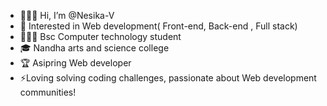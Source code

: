 - 👩🏻‍🎓 Hi, I’m @Nesika-V
- 🏹 Interested in Web development( Front-end, Back-end , Full stack)
- 👩🏻‍💻 Bsc Computer technology student
- 🎓 Nandha arts and science college
- 🏆 Asipring Web developer 
- ⚡Loving solving coding challenges, passionate about Web development communities! 

<!---
Nesika-V/Nesika-V is a ✨ special ✨ repository because its `README.md` (this file) appears on your GitHub profile.
You can click the Preview link to take a look at your changes.
--->
